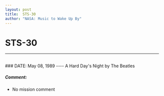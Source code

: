 ```yaml
---
layout: post
title:  STS-30
author: "NASA: Music to Wake Up By"
---
```


# STS-30
----
<br/>
### DATE: May 08, 1989
----
A Hard Day's Night by The Beatles

##### Comment:
* No mission comment
